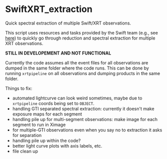 # SwiftXRT_extraction
Quick spectral extraction of multiple Swift/XRT observations.

This script uses resources and tasks provided by the Swift team (e.g., see [here](http://www.swift.ac.uk/analysis/xrt/spectra.php)) to quickly go through reduction and spectral extraction for multiple XRT observations. 

**STILL IN DEVELOPEMENT AND NOT FUNCTIONAL**


Currently the code assumes all the event files for all observations are dumped in the same folder where the code runs. This can be done by running `xrtpipeline` on all observations and dumping products in the same folder.

Things to fix:

- automated lightcurve can look weird sometimes, maybe due to `xrtpipeline` coords being set to `OBJECT`.
- handling GTI separated spectral extraction: currently it doesn't make exposure maps for each segment
- handling pile up for multi-segment observations: make image for each segment to run in Ximage
- for multiple-GTI observations even when you say no to extraction it asks for separation
- handling pile up within the code?
- better light curve plots with axis labels, etc.
- file clean up
